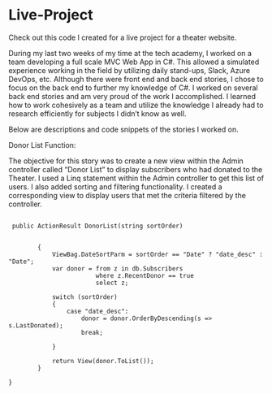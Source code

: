 # Live-Project
Check out this code I created for a live project for a theater website.

During my last two weeks of my time at the tech academy, I worked on a team developing a full scale MVC Web App in C#. This allowed a simulated experience working in the field by utilizing daily stand-ups, Slack, Azure DevOps, etc. Although there were front end and back end stories, I chose to focus on the back end to further my knowledge of C#. I worked on several back end stories and am very proud of the work I accomplished. I learned how to work cohesively as a team and utilize the knowledge I already had to research efficiently for subjects I didn’t know as well. 

Below are descriptions and code snippets of the stories I worked on.

Donor List Function:

The objective for this story was to create a new view within the Admin controller called “Donor List” to display subscribers who had donated to the Theater. I used a Linq statement within the Admin controller to get this list of users. I also added sorting and filtering functionality. I created a corresponding view to display users that met the criteria filtered by the controller. 




```

 public ActionResult DonorList(string sortOrder)
 
 
        {
            ViewBag.DateSortParm = sortOrder == "Date" ? "date_desc" : "Date";
            var donor = from z in db.Subscribers
                        where z.RecentDonor == true
                        select z;
                        
            switch (sortOrder)
            {
                case "date_desc":
                    donor = donor.OrderByDescending(s => s.LastDonated);
                    break;  
                    
            }

            return View(donor.ToList());
        }
       
}

```
